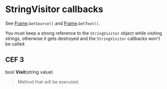 # StringVisitor callbacks #

See [Frame](Frame).`GetSource()` and [Frame](Frame).`GetText()`.

You must keep a strong reference to the `StringVisitor` object
while visiting strings, otherwise it gets destroyed and the
`StringVisitor` callbacks won't be called.

## CEF 3 ##

bool **Visit**(string value)

> Method that will be executed.